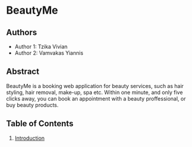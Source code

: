 # BeautyMe

## Authors

- Author 1: Tzika Vivian
- Author 2: Vamvakas Yiannis

## Abstract

BeautyMe is a booking web application for beauty services, such as hair styling, hair removal, make-up, spa etc. Within one minute, and only five clicks away, you can book an appointment with a beauty proffessional, or buy beauty products.

## Table of Contents

  1. [Introduction](https://github.com/vannes1312/BeautyMe/blob/master/documentation/intro.md)
